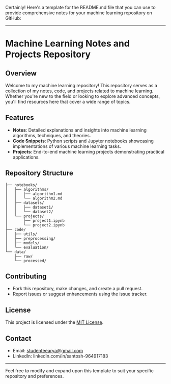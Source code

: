 Certainly! Here's a template for the README.md file that you can use to provide comprehensive notes for your machine learning repository on GitHub:

---

# Machine Learning Notes and Projects Repository

## Overview
Welcome to my machine learning repository! This repository serves as a collection of my notes, code, and projects related to machine learning. Whether you're new to the field or looking to explore advanced concepts, you'll find resources here that cover a wide range of topics.

## Features
- **Notes**: Detailed explanations and insights into machine learning algorithms, techniques, and theories.
- **Code Snippets**: Python scripts and Jupyter notebooks showcasing implementations of various machine learning tasks.
- **Projects**: End-to-end machine learning projects demonstrating practical applications.

## Repository Structure
```
├── notebooks/
│   ├── algorithms/
│   │   ├── algorithm1.md
│   │   └── algorithm2.md
│   ├── datasets/
│   │   ├── dataset1/
│   │   └── dataset2/
│   └── projects/
│       ├── project1.ipynb
│       └── project2.ipynb
├── code/
│   ├── utils/
│   ├── preprocessing/
│   ├── models/
│   └── evaluation/
└── data/
    ├── raw/
    └── processed/
```


## Contributing
- Fork this repository, make changes, and create a pull request.
- Report issues or suggest enhancements using the issue tracker.

## License
This project is licensed under the [MIT License](LICENSE).

## Contact
- Email: studenteearya@gmail.com
- LinkedIn: linkedin.com/in/santosh-964917183

---

Feel free to modify and expand upon this template to suit your specific repository and preferences.
